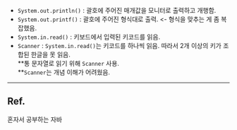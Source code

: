 - `System.out.println()` : 괄호에 주어진 매개값을 모니터로 출력하고 개행함. <br>
- `System.out.printf()` : 괄호에 주어진 형식대로 출력. <- 형식을 맞추는 게 좀 복잡했음. <br>
- `System.in.read()` : 키보드에서 입력된 키코드를 읽음. <br>
- `Scanner` : `System.in.read()`는 키코드를 하나씩 읽음. 따라서 2개 이상의 키가 조합된 한글을 못 읽음.<br>
**통 문자열로 읽기 위해 `Scanner` 사용.<br>
**`Scanner`는 개념 이해가 어려웠음.<br>
---
## Ref. 
혼자서 공부하는 자바
